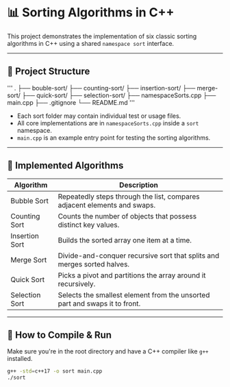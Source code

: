 # 📊 Sorting Algorithms in C++

This project demonstrates the implementation of six classic sorting algorithms in C++ using a shared `namespace sort` interface.

---

## 📁 Project Structure

'''
.
├── bouble-sort/
├── counting-sort/
├── insertion-sort/
├── merge-sort/
├── quick-sort/
├── selection-sort/
├── namespaceSorts.cpp
├── main.cpp
├── .gitignore
└── README.md
'''

- Each sort folder may contain individual test or usage files.
- All core implementations are in `namespaceSorts.cpp` inside a `sort` namespace.
- `main.cpp` is an example entry point for testing the sorting algorithms.

---

## 🧠 Implemented Algorithms

| Algorithm        | Description                                                                 |
|------------------|-----------------------------------------------------------------------------|
| Bubble Sort      | Repeatedly steps through the list, compares adjacent elements and swaps.    |
| Counting Sort    | Counts the number of objects that possess distinct key values.              |
| Insertion Sort   | Builds the sorted array one item at a time.                                 |
| Merge Sort       | Divide-and-conquer recursive sort that splits and merges sorted halves.     |
| Quick Sort       | Picks a pivot and partitions the array around it recursively.               |
| Selection Sort   | Selects the smallest element from the unsorted part and swaps it to front.  |

---

## 🚀 How to Compile & Run

Make sure you're in the root directory and have a C++ compiler like `g++` installed.

```bash
g++ -std=c++17 -o sort main.cpp
./sort
